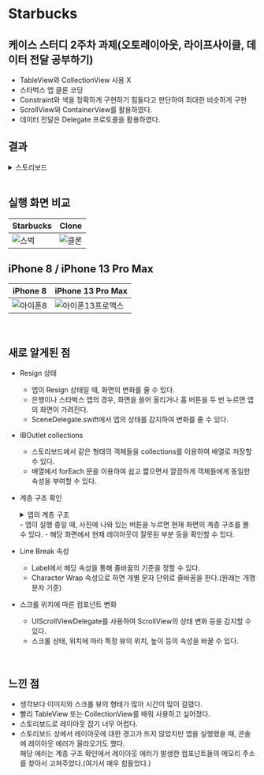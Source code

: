 # Starbucks
## 케이스 스터디 2주차 과제(오토레이아웃, 라이프사이클, 데이터 전달 공부하기)
- TableView와 CollectionView 사용 X
- 스타벅스 앱 클론 코딩
- Constraint와 색을 정확하게 구현하기 힘들다고 판단하여 최대한 비슷하게 구현
- ScrollView와 ContainerView를 활용하였다.
- 데이터 전달은 Delegate 프로토콜을 활용하였다.

## 결과

<details>
  <summary> 스토리보드 </summary>
  <div markdown="0">
  
![스토리보드](https://user-images.githubusercontent.com/75382687/178105596-27058800-268b-4f10-ab8b-201eb4a11480.png)

  </div>
</details>

<br>

## 실행 화면 비교

|Starbucks|Clone|
|---|---|
|![스벅](https://user-images.githubusercontent.com/75382687/178105627-5ef1ed4b-cf4b-4c1d-8c76-1dc889f0e4c0.gif)|![클론](https://user-images.githubusercontent.com/75382687/178105629-46a0d37e-ae11-4cbc-a881-82726e4cca43.gif)|

## iPhone 8 / iPhone 13 Pro Max

|iPhone 8|iPhone 13 Pro Max|
|---|---|
|![아이폰8](https://user-images.githubusercontent.com/75382687/178105804-16a0fef7-07f5-4974-8428-44652d67e821.gif)|![아이폰13프로맥스](https://user-images.githubusercontent.com/75382687/178105805-96f7aa44-cfde-47d5-b4f1-a6ce5ee0df71.gif)|

<br>

## 새로 알게된 점

- Resign 상태
  - 앱이 Resign 상태일 때, 화면의 변화를 줄 수 있다.
  - 은행이나 스타벅스 앱의 경우, 화면을 쓸어 올리거나 홈 버튼을 두 번 누르면 앱의 화면이 가려진다.
  - SceneDelegate.swift에서 앱의 상태를 감지하여 변화를 줄 수 있다.

- IBOutlet collections
  - 스토리보드에서 같은 형태의 객체들을 collections를 이용하여 배열로 저장할 수 있다.
  - 배열에서 forEach 문을 이용하여 쉽고 짧으면서 깔끔하게 객체들에게 동일한 속성을 부여할 수 있다.
  
- 계층 구조 확인
  <details>
  <summary> 앱의 계층 구조 </summary>
  <div markdown="0">
  
  ![계층](https://user-images.githubusercontent.com/75382687/178106026-e4122c80-4232-4f27-a9d3-e3dae5d328d7.png)

  </div>
  </details>
  - 앱이 실행 중일 때, 사진에 나와 있는 버튼을 누르면 현재 화면의 계층 구조를 볼 수 있다.
  - 해당 화면에서 현재 레이아웃이 잘못된 부분 등을 확인할 수 있다.

- Line Break 속성
  - Label에서 해당 속성을 통해 줄바꿈의 기준을 정할 수 있다.
  - Character Wrap 속성으로 하면 개별 문자 단위로 줄바꿈을 한다.(원래는 개행 문자 기준)

- 스크롤 위치에 따른 컴포넌트 변화
  - UIScrollViewDelegate를 사용하여 ScrollView의 상태 변화 등을 감지할 수 있다.
  - 스크롤 상태, 위치에 따라 특정 뷰의 위치, 높이 등의 속성을 바꿀 수 있다.

<br>

## 느낀 점

- 생각보다 이미지와 스크롤 뷰의 형태가 많아 시간이 많이 걸렸다.
- 빨리 TableView 또는 CollectionView를 배워 사용하고 싶어졌다.
- 스토리보드로 레이아웃 잡기 너무 어렵다.
- 스토리보드 상에서 레이아웃에 대한 경고가 뜨지 않았지만 앱을 실행했을 때, 콘솔에 레이아웃 에러가 올라오기도 했다.   
  해당 에러는 계층 구조 확인에서 레이아웃 에러가 발생한 컴포넌트들의 메모리 주소를 찾아서 고쳐주었다.(여기서 매우 힘들었다.)

